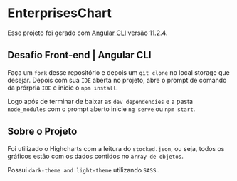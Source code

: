 # EnterprisesChart

Esse projeto foi gerado com [Angular CLI](https://github.com/angular/angular-cli) versão 11.2.4.

## Desafio Front-end | Angular CLI

Faça um `fork` desse repositório e depois um `git clone` no local storage que desejar. Depois com sua `IDE` aberta no projeto, abre o prompt de comando da prórpria `IDE` e inicie o `npm install`.

Logo após de terminar de baixar as `dev dependencies` e a pasta `node_modules` com o prompt aberto inicie `ng serve` ou `npm start`.

## Sobre o Projeto

Foi utilizado o Highcharts com a leitura do `stocked.json`, ou seja, todos os gráficos estão com os dados contidos no `array de objetos`.

Possui `dark-theme and light-theme` utilizando `SASS`..
